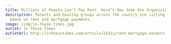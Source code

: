 ```yaml
---
title: Millions of People Can’t Pay Rent. Here’s How Some Are Organizing.
description: Tenants and housing groups across the country are calling for a
  pause on rent and mortgage payments.
image: /img/in-these-times.jpg
outlet: In These Times
outletUrl: http://inthesetimes.com/article/22421/rent-mortgage-tenants-housing-strike-eviction-moratorium-organizing
---
```

